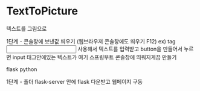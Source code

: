 # TextToPicture
텍스트를 그림으로



1단계 - 콘솔창에 보낸값 띄우기 (웹브라우저 콘솔창에도 띄우기 F12)
ex) tag <input type="text" /> 사용해서 텍스트를 입력받고 button을 만들어서 누르면
input 태그안에있는 텍스트가 여기 스프링부트 콘솔창에 띄워지게끔 만들기




flask python

1단계 - 폴더 flask-server 안에 flask 다운받고 웹페이지 구동


